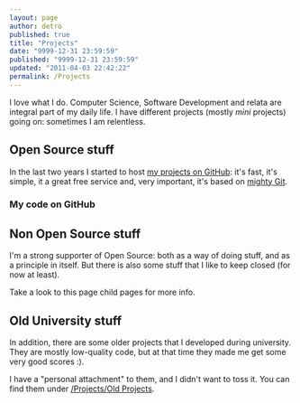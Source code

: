 ```yaml
---
layout: page
author: detro
published: true
title: "Projects"
date: "9999-12-31 23:59:59"
published: "9999-12-31 23:59:59"
updated: "2011-04-03 22:42:22"
permalink: /Projects
---
```


I love what I do. Computer Science, Software Development and relata are integral part of my daily life. I have different projects (mostly _mini_ projects) going on: sometimes I am relentless.

## Open Source stuff
In the last two years I started to host [my projects on GitHub](https://github.com/detro): it's fast, it's simple, it a great free service and, very important, it's based on [mighty Git](http://git-scm.com/).

### My code on GitHub
<div id="github-badge"></div>
<script type="text/javascript" charset="utf-8">
  GITHUB_USERNAME="detro";
  GITHUB_HEAD="div";
  GITHUB_THEME="white";
  GITHUB_TITLE = "A brief view of my current projects on GitHub";
  GITHUB_SHOW_ALL = "Show all";
</script>
<script src="http://drnic.github.com/github-badges/dist/github-badge-launcher.js" type="text/javascript"></script>

## Non Open Source stuff
I'm a strong supporter of Open Source: both as a way of doing stuff, and as a principle in itself. But there is also some stuff that I like to keep closed (for now at least).

Take a look to this page child pages for more info.

## Old University stuff
In addition, there are some older projects that I developed during university. They are mostly low-quality code, but at that time they made me get some very good scores :).

I have a "personal attachment" to them, and I didn't want to toss it. You can find them under [/Projects/Old Projects](/Projects/Old-projects).
